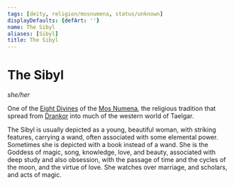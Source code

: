 ```yaml
---
tags: [deity, religion/mosnumena, status/unknown]
displayDefaults: {defArt: ''}
name: The Sibyl
aliases: [Sibyl]
title: The Sibyl
---
```

# The Sibyl
*she/her*

One of the [Eight Divines](<../../../religions/mos-numena/mos-numena.md>) of the [Mos Numena](<../../../religions/mos-numena/mos-numena.md>), the religious tradition that spread from [Drankor](<../../../../history/drankorian-era/drankorian-empire.md>) into much of the western world of Taelgar. 

The Sibyl is usually depicted as a young, beautiful woman, with striking features, carrying a wand, often associated with some elemental power. Sometimes she is depicted with a book instead of a wand. She is the Goddess of magic, song, knowledge, love, and beauty, associated with deep study and also obsession, with the passage of time and the cycles of the moon, and the virtue of love. She watches over marriage, and scholars, and acts of magic.





